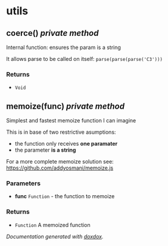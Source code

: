 # utils 




## coerce()  *private method*

Internal function: ensures the param is a string

It allows parse to be called on itself:
`parse(parse(parse('C3')))`




### Returns


- `Void`




## memoize(func)  *private method*

Simplest and fastest memoize function I can imagine

This is in base of two restrictive asumptions:
- the function only receives __one paramater__
- the parameter __is a string__

For a more complete memoize solution see:
https://github.com/addyosmani/memoize.js


### Parameters

- **func** `Function`   - the function to memoize




### Returns


- `Function`   A memoized function




*Documentation generated with [doxdox](https://github.com/neogeek/doxdox).*
